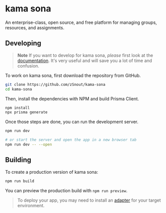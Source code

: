 # kama sona

An enterprise-class, open source, and free platform for managing groups,
resources, and assignments.

## Developing

> **Note** If you want to develop for kama sona, _please_ first look at the
> [documentation](docs). It's very useful and will save you a lot of time and
> confusion.

To work on kama sona, first download the repository from GitHub.

```bash
git clone https://github.com/zSnout/kama-sona
cd kama-sona
```

Then, install the dependencies with NPM and build Prisma Client.

```bash
npm install
npx prisma generate
```

Once those steps are done, you can run the development server.

```bash
npm run dev

# or start the server and open the app in a new browser tab
npm run dev -- --open
```

## Building

To create a production version of kama sona:

```bash
npm run build
```

You can preview the production build with `npm run preview`.

> To deploy your app, you may need to install an
> [adapter](https://kit.svelte.dev/docs/adapters) for your target environment.
